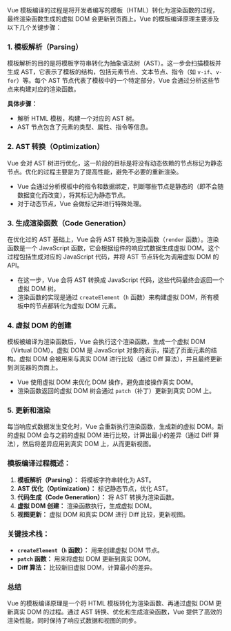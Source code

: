 Vue 模板编译的过程是将开发者编写的模板（HTML）转化为渲染函数的过程，最终渲染函数生成的虚拟 DOM 会更新到页面上。Vue 的模板编译原理主要涉及以下几个关键步骤：

### 1. **模板解析（Parsing）**

模板解析的目的是将模板字符串转化为抽象语法树（AST）。这一步会扫描模板并生成 AST，它表示了模板的结构，包括元素节点、文本节点、指令（如 `v-if`、`v-for`）等。每个 AST 节点代表了模板中的一个特定部分，Vue 会通过分析这些节点来构建对应的渲染函数。

**具体步骤：**

- 解析 HTML 模板，构建一个对应的 AST 树。
- AST 节点包含了元素的类型、属性、指令等信息。

### 2. **AST 转换（Optimization）**

Vue 会对 AST 树进行优化，这一阶段的目标是将没有动态依赖的节点标记为静态节点。优化的过程主要是为了提高性能，避免不必要的重新渲染。

- Vue 会通过分析模板中的指令和数据绑定，判断哪些节点是静态的（即不会随数据变化而改变），将其标记为静态节点。
- 对于动态节点，Vue 会做标记并进行特殊处理。

### 3. **生成渲染函数（Code Generation）**

在优化过的 AST 基础上，Vue 会将 AST 转换为渲染函数（`render` 函数）。渲染函数是一个 JavaScript 函数，它会根据组件的响应式数据生成虚拟 DOM。这个过程包括生成对应的 JavaScript 代码，并将 AST 节点转化为调用虚拟 DOM 的 API。

- 在这一步，Vue 会将 AST 转换成 JavaScript 代码，这些代码最终会返回一个虚拟 DOM 树。
- 渲染函数的实现是通过 `createElement`（`h` 函数）来构建虚拟 DOM，所有模板中的节点都转化为虚拟 DOM 元素。

### 4. **虚拟 DOM 的创建**

模板被编译为渲染函数后，Vue 会执行这个渲染函数，生成一个虚拟 DOM（Virtual DOM）。虚拟 DOM 是 JavaScript 对象的表示，描述了页面元素的结构。虚拟 DOM 会被用来与真实 DOM 进行比较（通过 Diff 算法），并且最终更新到浏览器的页面上。

- Vue 使用虚拟 DOM 来优化 DOM 操作，避免直接操作真实 DOM。
- 渲染函数返回的虚拟 DOM 树会通过 `patch`（补丁）更新到真实 DOM 上。

### 5. **更新和渲染**

每当响应式数据发生变化时，Vue 会重新执行渲染函数，生成新的虚拟 DOM。新的虚拟 DOM 会与之前的虚拟 DOM 进行比较，计算出最小的差异（通过 Diff 算法），然后将差异应用到真实 DOM 上，从而更新视图。

### 模板编译过程概述：

1. **模板解析（Parsing）：** 将模板字符串转化为 AST。
2. **AST 优化（Optimization）：** 标记静态节点，优化 AST。
3. **代码生成（Code Generation）：** 将 AST 转换为渲染函数。
4. **虚拟 DOM 创建：** 渲染函数执行，生成虚拟 DOM。
5. **视图更新：** 虚拟 DOM 和真实 DOM 进行 Diff 比较，更新视图。

### 关键技术栈：
- **`createElement`（`h` 函数）：** 用来创建虚拟 DOM 节点。
- **`patch` 函数：** 用来将虚拟 DOM 更新到真实 DOM。
- **Diff 算法：** 比较新旧虚拟 DOM，计算最小的差异。
  
### 总结

Vue 的模板编译原理是一个将 HTML 模板转化为渲染函数、再通过虚拟 DOM 更新真实 DOM 的过程。通过 AST 转换、优化和生成渲染函数，Vue 提供了高效的渲染性能，同时保持了响应式数据和视图的同步。